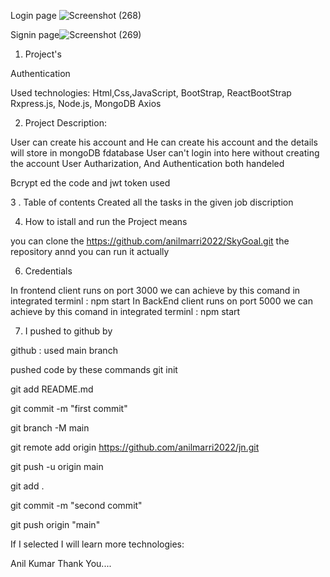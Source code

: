 


Login page
![Screenshot (268)](https://github.com/anilmarri2022/SkyGoal/assets/132343434/7253f8ce-63f1-417d-9eac-20ba1e22c2e0)


Signin page![Screenshot (269)](https://github.com/anilmarri2022/SkyGoal/assets/132343434/b4f9e4a3-8dbf-4f9e-9134-7d7db966a7ba)

1. Project's

Authentication

Used technologies:
Html,Css,JavaScript, BootStrap, ReactBootStrap Rxpress.js, Node.js, MongoDB Axios

2. Project Description:

User can create his account and
He can create his account and the details will store in mongoDB fdatabase
User can't login into here without creating the account
User Autharization, And Authentication both handeled

Bcrypt ed the code and jwt token used

3 . Table of contents
Created all the tasks in the given job discription

4. How to istall and run the Project means

you can clone the  https://github.com/anilmarri2022/SkyGoal.git the repository annd you can run it actually

6. Credentials

In frontend client runs on port 3000
we can achieve by this comand in integrated terminl
: npm start
In BackEnd client runs on port 5000
we can achieve by this comand in integrated terminl
: npm start

7. I pushed to github by 

github : used main branch

pushed code by these commands git init

git add README.md

git commit -m "first commit"

git branch -M main

git remote add origin https://github.com/anilmarri2022/jn.git

git push -u origin main

git add .

git commit -m "second commit"

git push origin "main"

If I selected I will learn more technologies:

Anil Kumar Thank You....
